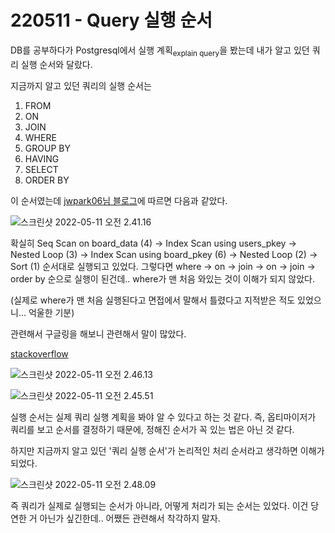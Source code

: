 # 220511 - Query 실행 순서

DB를 공부하다가 Postgresql에서 실행 계획<sub>explain query</sub>을 봤는데 내가 알고 있던 쿼리 실행 순서와 달랐다.

지금까지 알고 있던 쿼리의 실행 순서는

1. FROM
2. ON
3. JOIN
4. WHERE
5. GROUP BY
6. HAVING
7. SELECT
8. ORDER BY

이 순서였는데 [jwpark06님 블로그](https://velog.io/@jwpark06/Postgresql-%EC%8A%AC%EB%A1%9C%EC%9A%B0-%EC%BF%BC%EB%A6%AC%EC%97%90-%EB%8C%80%EC%B2%98%ED%95%98%EA%B8%B0)에 따르면 다음과 같았다.

![스크린샷 2022-05-11 오전 2.41.16](https://tva1.sinaimg.cn/large/e6c9d24egy1h23u1gayhej20nd0gqjt7.jpg)</center>

확실히 Seq Scan on board_data (4) -> Index Scan using users_pkey -> Nested Loop (3) -> Index Scan using board_pkey (6) -> Nested Loop (2) -> Sort (1) 순서대로 실행되고 있었다.
그렇다면 where -> on -> join -> on -> join -> order by 순으로 실행이 된건데..
where가 맨 처음 와있는 것이 이해가 되지 않았다.

(실제로 where가 맨 처음 실행된다고 면접에서 말해서 틀렸다고 지적받은 적도 있었으니... 억울한 기분)

관련해서 구글링을 해보니 관련해서 말이 많았다.

[stackoverflow](https://stackoverflow.com/questions/4596467/order-of-execution-of-the-sql-query)

![스크린샷 2022-05-11 오전 2.46.13](https://tva1.sinaimg.cn/large/e6c9d24egy1h23u6jybj4j20jl03yq3n.jpg)</center>



![스크린샷 2022-05-11 오전 2.45.51](https://tva1.sinaimg.cn/large/e6c9d24egy1h23u67d0d3j20kx06s3zr.jpg)</center>



실행 순서는 실제 쿼리 실행 계획을 봐야 알 수 있다고 하는 것 같다.
즉, 옵티마이저가 쿼리를 보고 순서를 결정하기 때문에, 정해진 순서가 꼭 있는 법은 아닌 것 같다.

하지만 지금까지 알고 있던 '쿼리 실행 순서'가 논리적인 처리 순서라고 생각하면 이해가 되었다.

![스크린샷 2022-05-11 오전 2.48.09](https://tva1.sinaimg.cn/large/e6c9d24egy1h23u8kbiwtj20ji0hggnb.jpg)</center>



즉 쿼리가 실제로 실행되는 순서가 아니라, 어떻게 처리가 되는 순서는 있었다.
이건 당연한 거 아닌가 싶긴한데.. 어쨌든 관련해서 착각하지 말자.